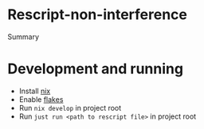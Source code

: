 # Rescript-non-interference
Summary

# Development and running
- Install [nix](https://nixos.org/download.html)
- Enable [flakes](https://nixos.wiki/wiki/Flakes#Enable_flakes)
- Run `nix develop` in project root
- Run `just run <path to rescript file>` in project root
